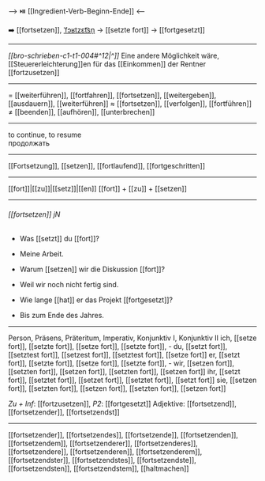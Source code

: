 --> ⏯️ [[Ingredient-Verb-Beginn-Ende]] <--

➡️ [[fortsetzen]], [ˈfɔʁtzɛt͡sn̩](https://youglish.com/pronounce/fortsetzen/german) → [[setzte fort]] → [[fortgesetzt]]

---
*[[bro-schrieben-c1-t1-004#^12|^]]* Eine andere Möglichkeit wäre, [[Steuererleichterung]]en für das [[Einkommen]] der Rentner [[fortzusetzen]]

---
= [[weiterführen]], [[fortfahren]], [[fortsetzen]], [[weitergeben]], [[ausdauern]], [[weiterführen]]
≈ [[fortsetzen]], [[verfolgen]], [[fortführen]]
≠ [[beenden]], [[aufhören]], [[unterbrechen]]

---
to continue, to resume  
продолжать

---
[[Fortsetzung]], [[setzen]], [[fortlaufend]], [[fortgeschritten]]

---
[[fort]]|[[zu]]|[[setz]]|[[en]]
[[fort]] + [[zu]] + [[setzen]]


---
###### [[fortsetzen]] jN
- Was [[setzt]] du [[fort]]?
- Meine Arbeit.

- Warum [[setzen]] wir die Diskussion [[fort]]?
- Weil wir noch nicht fertig sind.

- Wie lange [[hat]] er das Projekt [[fortgesetzt]]?
- Bis zum Ende des Jahres.

---
Person, Präsens, Präteritum, Imperativ, Konjunktiv I, Konjunktiv II
ich, [[setze fort]], [[setzte fort]], [[setze fort]], [[setzte fort]], -
du, [[setzt fort]], [[setztest fort]], [[setzest fort]], [[setztest fort]], [[setze fort]]
er, [[setzt fort]], [[setzte fort]], [[setze fort]], [[setzte fort]], -
wir, [[setzen fort]], [[setzten fort]], [[setzen fort]], [[setzten fort]], [[setzen fort]]
ihr, [[setzt fort]], [[setztet fort]], [[setzet fort]], [[setztet fort]], [[setzt fort]]
sie, [[setzen fort]], [[setzten fort]], [[setzen fort]], [[setzten fort]], [[setzen fort]]

*Zu + Inf*: [[fortzusetzen]], *P2*: [[fortgesetzt]]
Adjektive: [[fortsetzend]], [[fortsetzender]], [[fortsetzendst]]

---
[[fortsetzender]], [[fortsetzendes]], [[fortsetzende]], [[fortsetzenden]], [[fortsetzendem]], [[fortsetzenderer]], [[fortsetzenderes]], [[fortsetzendere]], [[fortsetzenderen]], [[fortsetzenderem]], [[fortsetzendster]], [[fortsetzendstes]], [[fortsetzendste]], [[fortsetzendsten]], [[fortsetzendstem]], [[haltmachen]]